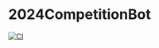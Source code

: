 ﻿# 2024CompetitionBot
[![CI](https://github.com/Pearadox/2024CompetitionBot/actions/workflows/main.yml/badge.svg)](https://github.com/Pearadox/2024CompetitionBot/actions/workflows/main.yml)
